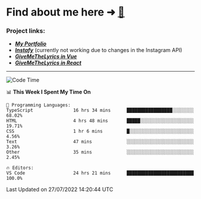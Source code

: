 # Find about me here ➜ [🧑](https://pauabella.dev)

### Project links:
- ***[My Portfolio](https://pauabella.dev)***
- ***[Instafy](https://instafy.me)*** (currently not working due to changes in the Instagram API)
- ***[GiveMeTheLyrics in Vue](https://lyrics.pauabella.dev)***
- ***[GiveMeTheLyrics in React](https://pauabella.dev/GiveMeTheLyrics)***

---
<!--START_SECTION:waka-->
![Code Time](http://img.shields.io/badge/Code%20Time-1%2C324%20hrs%203%20mins-blue)

📊 **This Week I Spent My Time On** 

```text
💬 Programming Languages: 
TypeScript               16 hrs 34 mins      █████████████████░░░░░░░░   68.02% 
HTML                     4 hrs 48 mins       █████░░░░░░░░░░░░░░░░░░░░   19.71% 
CSS                      1 hr 6 mins         █░░░░░░░░░░░░░░░░░░░░░░░░   4.56% 
Text                     47 mins             ░░░░░░░░░░░░░░░░░░░░░░░░░   3.26% 
Other                    35 mins             ░░░░░░░░░░░░░░░░░░░░░░░░░   2.45%

🔥 Editors: 
VS Code                  24 hrs 21 mins      █████████████████████████   100.0%

```


 Last Updated on 27/07/2022 14:20:44 UTC
<!--END_SECTION:waka-->
